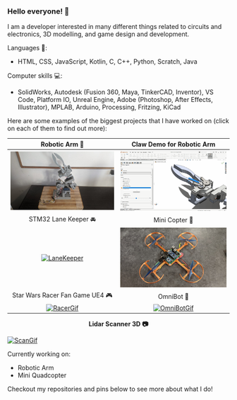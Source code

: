 ### Hello everyone! 👋
I am a developer interested in many different things related to circuits and electronics, 3D modelling, and game design and development.

Languages 📙:
- HTML, CSS, JavaScript, Kotlin, C, C++, Python, Scratch, Java

Computer skills 💻:
- SolidWorks, Autodesk (Fusion 360, Maya, TinkerCAD, Inventor), VS Code, Platform IO, Unreal Engine, Adobe (Photoshop, After Effects, Illustrator), MPLAB, Arduino, Processing, Fritzing, KiCad

Here are some examples of the biggest projects that I have worked on (click on each of them to find out more):

| Robotic Arm 💪 | Claw Demo for Robotic Arm |
| :---: | :---: |
| [![RoboticArm](./Pictures/RobotArmPic5.jpg)](https://github.com/AshishA26/Robotic-Arm)  | [![ClawDemoGif](./Pictures/ClawDemo.gif)](https://github.com/AshishA26/Robotic-Arm) |
| STM32 Lane Keeper 🚘 | Mini Copter 🚁 |
| [![LaneKeeper](./Pictures/LaneKeeperGif2.gif)](https://github.com/AshishA26/STM32-LaneKeeper)  | [![MiniCopter](./Pictures/CopterPic5.jpg)](https://github.com/AshishA26/MiniCopter) |
| Star Wars Racer Fan Game UE4 🎮 | OmniBot 🚗 |
| [![RacerGif](./Pictures/Final_Gif.gif)](https://github.com/AshishA26/StarWars-Episode-1-Racer-Fan-Game)  | [![OmniBotGif](./Pictures/ParallelPark.gif)](https://github.com/AshishA26/OmniBot) |

<p align="center">
    <strong>Lidar Scanner 3D 📷 </strong>
</p>

[![ScanGif](./Pictures/ScanningGif.gif)](https://github.com/AshishA26/LidarScanner3D)

Currently working on:
- Robotic Arm
- Mini Quadcopter

Checkout my repositories and pins below to see more about what I do!


<!--
**AshishA26/AshishA26** is a ✨ _special_ ✨ repository because its `README.md` (this file) appears on your GitHub profile.

Here are some ideas to get you started:

- 🔭 I’m currently working on ...
- 🌱 I’m currently learning ...
- 👯 I’m looking to collaborate on ...
- 🤔 I’m looking for help with ...
- 💬 Ask me about ...
- 📫 How to reach me: ...
- 😄 Pronouns: ...
- ⚡ Fun fact: ...
-->

